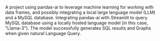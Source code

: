 A project using pandas-ai to leverage machine learning for working with data frames, and possibly integrating a local large language model (LLM) and a MySQL database.
Integrating pandas-ai with Streamlit to query MySQL database using a locally hosted language model (in this case, "Llama-3").
The model successfully generates SQL results and Graphs when given natural Language Query.
